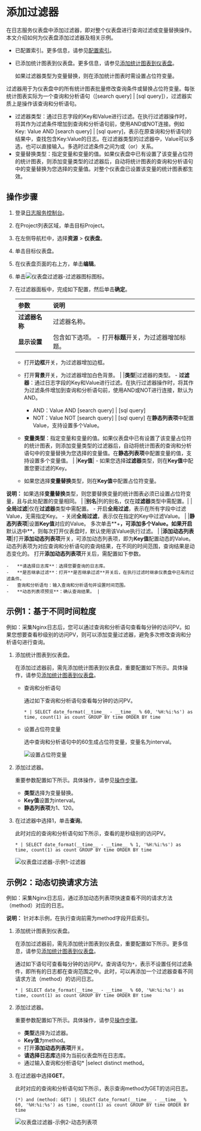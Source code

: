 # 添加过滤器

在日志服务仪表盘中添加过滤器，即对整个仪表盘进行查询过滤或变量替换操作。本文介绍如何为仪表盘添加过滤器及相关示例。

-   已配置索引。更多信息，请参见[配置索引](/cn.zh-CN/查询与分析/配置索引.md)。
-   已添加统计图表到仪表盘。更多信息，请参见[添加统计图表到仪表盘](/cn.zh-CN/可视化/添加统计图表到仪表盘.md)。

    如果过滤器类型为变量替换，则在添加统计图表时需设置占位符变量。


过滤器用于为仪表盘中的所有统计图表批量修改查询条件或替换占位符变量。每张统计图表实际为一个查询和分析语句（\[search query\] \| \[sql query\]），过滤器实质上是操作该查询和分析语句。

-   过滤器类型：通过日志字段的Key和Value进行过滤。在执行过滤器操作时，将其作为过滤条件增加到查询和分析语句前，使用AND或NOT连接。例如Key: Value AND \[search query\] \| \[sql query\]，表示在原查询和分析语句的结果中，查找包含Key:Value的日志。在过滤器类型的过滤器中，Value可以多选，也可以直接输入。多选时过滤条件之间为或（or）关系。
-   变量替换类型：指定变量和变量的值。如果仪表盘中已有设置了该变量占位符的统计图表，则添加变量类型的过滤器后，自动将统计图表的查询和分析语句中的变量替换为您选择的变量值。对整个仪表盘已设置该变量的统计图表都生效。

## 操作步骤

1.  登录[日志服务控制台](https://sls.console.aliyun.com)。

2.  在Project列表区域，单击目标Project。

3.  在左侧导航栏中，选择**资源** \> **仪表盘**。

4.  单击目标仪表盘。

5.  在仪表盘页面的右上方，单击**编辑**。

6.  单击![仪表盘过滤器-过滤器图标](https://static-aliyun-doc.oss-accelerate.aliyuncs.com/assets/img/zh-CN/1377317951/p36998.png)图标。

7.  在过滤器面板中，完成如下配置，然后单击**确定**。

    |参数|说明|
    |:-|:-|
    |**过滤器名称**|过滤器名称。|
    |**显示设置**|包含如下选项。     -   打开**标题**开关，为过滤器增加标题。
    -   打开**边框**开关，为过滤器增加边框。
    -   打开**背景**开关，为过滤器增加白色背景。 |
    |**类型**|过滤器的类型。     -   **过滤器**：通过日志字段的Key和Value进行过滤。在执行过滤器操作时，将其作为过滤条件增加到查询和分析语句前，使用AND或NOT进行连接，默认为AND。

        -   AND：Value AND \[search query\] \| \[sql query\]
        -   NOT：Value NOT \[search query\] \| \[sql query\]
在**静态列表项**中配置Value，支持设置多个Value。

    -   **变量类型**：指定变量和变量的值。如果仪表盘中已有设置了该变量占位符的统计图表，则添加变量类型的过滤器后，自动将统计图表的查询和分析语句中的变量替换为您选择的变量值。在**静态列表项**中配置变量的值，支持设置多个变量值。 |
    |**Key值**|    -   如果您选择**过滤器**类型，则在**Key值**中配置您要过滤的Key。
    -   如果您选择**变量替换**类型，则在**Key值**中配置占位符变量。

**说明：** 如果选择**变量替换**类型，则您要替换变量的统计图表必须已设置占位符变量，且与此处配置的变量相同。 |
    |**别名**|列的别名，仅在**过滤器**类型中需配置。|
    |**全局过滤**|仅在**过滤器**类型中需配置。     -   开启**全局过滤**，表示在所有字段中过滤Value，无需指定Key。
    -   关闭**全局过滤**，表示仅在指定的Key中过滤Value。 |
    |**静态列表项**|设置**Key值**对应的Value。 多次单击**+**，可添加多个Value。如果开启**默认选中**，则每次打开仪表盘时，默认使用该Value执行过滤。 |
    |**添加动态列表项**|打开**添加动态列表项**开关，可添加动态列表项，即为**Key值**配置动态的Value。动态列表项为对应查询和分析语句的查询结果，在不同的时间范围，查询结果是动态变化的。 打开**添加动态列表项**开关后，需配置如下参数。

    -   **请选择日志库**：选择您要查询的日志库。
    -   **是否继承过滤**：打开**是否继承过滤**开关后，在执行过滤时继承仪表盘中已有的过滤条件。
    -   查询和分析语句：输入查询和分析语句并设置时间范围。
    -   **动态列表项预览**：确认查询结果。 |


## 示例1：基于不同时间粒度

例如：采集Nginx日志后，您可以通过查询和分析语句查看每分钟的访问PV。如果您想要查看秒级别的访问PV，则可以添加变量过滤器，避免多次修改查询和分析语句进行查询。

1.  添加统计图表到仪表盘。

    在添加过滤器前，需先添加统计图表到仪表盘，重要配置如下所示。具体操作，请参见[添加统计图表到仪表盘](/cn.zh-CN/可视化/添加统计图表到仪表盘.md)。

    -   查询和分析语句

        通过如下查询和分析语句查看每分钟的访问PV。

        ```
        * | SELECT date_format(__time__ - __time__ % 60, '%H:%i:%s') as time, count(1) as count GROUP BY time ORDER BY time
        ```

    -   设置占位符变量

        选中查询和分析语句中的60生成占位符变量，变量名为interval。

        ![设置占位符变量](https://static-aliyun-doc.oss-accelerate.aliyuncs.com/assets/img/zh-CN/4632080261/p13757.png)

2.  添加过滤器。

    重要参数配置如下所示。具体操作，请参见[操作步骤](#section_gdp_tpc_mfb)。

    -   **类型**选择为变量替换。
    -   **Key值**设置为interval。
    -   **静态列表项**为1、120。
3.  在过滤器中选择1，单击**查询**。

    此时对应的查询和分析语句如下所示，查看的是秒级别的访问PV。

    ```
    * | SELECT date_format(__time__ - __time__ % 1, '%H:%i:%s') as time, count(1) as count GROUP BY time ORDER BY time 
    ```

    ![仪表盘过滤器-示例1-过滤器](https://static-aliyun-doc.oss-accelerate.aliyuncs.com/assets/img/zh-CN/2377317951/p13759.png)


## 示例2：动态切换请求方法

例如：采集Nginx日志后，通过添加动态列表项快速查看不同的请求方法（method）对应的日志。

**说明：** 针对本示例，在执行查询前需为method字段开启索引。

1.  添加统计图表到仪表盘。

    在添加过滤器前，需先添加统计图表到仪表盘，重要配置如下所示。更多信息，请参见[添加统计图表到仪表盘](/cn.zh-CN/可视化/添加统计图表到仪表盘.md)。

    通过如下语句可查看每分钟的访问PV。查询语句为`*`，表示不设置任何过滤条件，即所有的日志都在查询范围之中。此时，可以再添加一个过滤器查看不同请求方法（method）的访问日志。

    ```
    * | SELECT date_format(__time__ - __time__ % 60, '%H:%i:%s') as time, count(1) as count GROUP BY time ORDER BY time
    ```

2.  添加过滤器。

    重要参数配置如下所示。具体操作，请参见[操作步骤](#section_gdp_tpc_mfb)。

    -   **类型**选择为过滤器。
    -   **Key值**为method。
    -   打开**添加动态列表项**开关。
    -   **请选择日志库**选择为当前仪表盘所在日志库。
    -   通过输入查询和分析语句\* \|select distinct method。
3.  在过滤器中选择**GET**。

    此时对应的查询和分析语句如下所示，表示查询method为GET的访问日志。

    ```
    (*) and (method: GET) | SELECT date_format(__time__ - __time__ % 60, '%H:%i:%s') as time, count(1) as count GROUP BY time ORDER BY time 
    ```

    ![仪表盘过滤器-示例2-动态列表项](https://static-aliyun-doc.oss-accelerate.aliyuncs.com/assets/img/zh-CN/2377317951/p13761.png)


